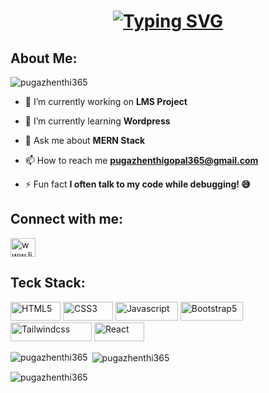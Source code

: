 <h1 align="center"><a href="https://git.io/typing-svg"><img src="https://readme-typing-svg.demolab.com?font=Futura&weight=600&size=21&pause=1000&color=1BDCFF&center=true&vCenter=true&width=435&lines=Hi+there!+%F0%9F%91%8B;I'm+a+MERN-Stack+Developer+%F0%9F%92%BB;Let's+Build+Something+Amazing!+%F0%9F%9A%80" alt="Typing SVG" ></a></h1>
<h2 align="left">About Me:</h2>

<p align="left"> <img src="https://komarev.com/ghpvc/?username=pugazhenthi365&label=Profile%20views&color=0e75b6&style=flat" alt="pugazhenthi365" /> </p>

- 🔭 I’m currently working on **LMS Project**

- 🌱 I’m currently learning **Wordpress**

- 💬 Ask me about **MERN Stack**

- 📫 How to reach me **pugazhenthigopal365@gmail.com**

- ⚡ Fun fact **I often talk to my code while debugging! 😅**

<h2 align="left">Connect with me:</h2>
<p align="left">
<a href="https://linkedin.com/in/www.linkedin.com/in/pugazhenthi365" target="blank"><img align="center" src="https://raw.githubusercontent.com/rahuldkjain/github-profile-readme-generator/master/src/images/icons/Social/linked-in-alt.svg" alt="www.linkedin.com/in/pugazhenthi365" height="30" width="40" /></a>
</p>

<h2 align="left">Teck Stack:</h2>
<p align="left"><img src="https://img.shields.io/badge/HTML5-E34F26?style=for-the-badge&logo=html5&logoColor=white" alt="HTML5" width="80" height="30"/> <img src="https://img.shields.io/badge/CSS3-1572B6?style=for-the-badge&logo=css3&logoColor=white" alt="CSS3" width="80" height="30"/> <img src="https://img.shields.io/badge/JavaScript-323330?style=for-the-badge&logo=javascript&logoColor=F7DF1E" alt="Javascript" width="100" height="30"/> <img src="https://img.shields.io/badge/Bootstrap-563D7C?style=for-the-badge&logo=bootstrap&logoColor=white" alt="Bootstrap5" width="100" height="30"/> <img src="https://img.shields.io/badge/Tailwind_CSS-38B2AC?style=for-the-badge&logo=tailwind-css&logoColor=white" alt="Tailwindcss" width="130" height="30"/> <img src="https://img.shields.io/badge/React-20232A?style=for-the-badge&logo=react&logoColor=61DAFB" alt="React" width="80" height="30"/> </p>

<p><img align="left" src="https://github-readme-stats.vercel.app/api/top-langs?username=pugazhenthi365&show_icons=true&locale=en&layout=compact" alt="pugazhenthi365" /></p>

<p>&nbsp;<img align="center" src="https://github-readme-stats.vercel.app/api?username=pugazhenthi365&show_icons=true&locale=en" alt="pugazhenthi365" /></p>

<p><img align="center" src="https://github-readme-streak-stats.herokuapp.com/?user=pugazhenthi365&" alt="pugazhenthi365" /></p>
